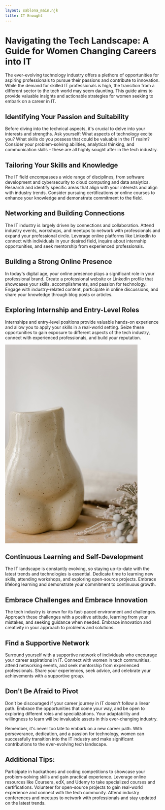 ```yaml
---
layout: sablona_main.njk
title: IT Enought
---
```

# Navigating the Tech Landscape: A Guide for Women Changing Careers into IT

The ever-evolving technology industry offers a plethora of opportunities for aspiring professionals to pursue their passions and contribute to innovation. While the demand for skilled IT professionals is high, the transition from a different sector to the tech world may seem daunting. This guide aims to provide valuable insights and actionable strategies for women seeking to embark on a career in IT.

## Identifying Your Passion and Suitability

Before diving into the technical aspects, it's crucial to delve into your interests and strengths. Ask yourself: What aspects of technology excite you? What skills do you possess that could be valuable in the IT realm? Consider your problem-solving abilities, analytical thinking, and communication skills – these are all highly sought after in the tech industry.

## Tailoring Your Skills and Knowledge

The IT field encompasses a wide range of disciplines, from software development and cybersecurity to cloud computing and data analytics. Research and identify specific areas that align with your interests and align with industry trends. Consider pursuing certifications or online courses to enhance your knowledge and demonstrate commitment to the field.

## Networking and Building Connections

The IT industry is largely driven by connections and collaboration. Attend industry events, workshops, and meetups to network with professionals and expand your professional circle. Leverage online platforms like LinkedIn to connect with individuals in your desired field, inquire about internship opportunities, and seek mentorship from experienced professionals.

## Building a Strong Online Presence

In today's digital age, your online presence plays a significant role in your professional brand. Create a professional website or LinkedIn profile that showcases your skills, accomplishments, and passion for technology. Engage with industry-related content, participate in online discussions, and share your knowledge through blog posts or articles.

## Exploring Internship and Entry-Level Roles

Internships and entry-level positions provide valuable hands-on experience and allow you to apply your skills in a real-world setting. Seize these opportunities to gain exposure to different aspects of the tech industry, connect with experienced professionals, and build your reputation.

![Statue Venusa and flower on table](images/blog/careerstart.jpg)

## Continuous Learning and Self-Development

The IT landscape is constantly evolving, so staying up-to-date with the latest trends and technologies is essential. Dedicate time to learning new skills, attending workshops, and exploring open-source projects. Embrace lifelong learning and demonstrate your commitment to continuous growth.

## Embrace Challenges and Embrace Innovation

The tech industry is known for its fast-paced environment and challenges. Approach these challenges with a positive attitude, learning from your mistakes, and seeking guidance when needed. Embrace innovation and creativity in your approach to problems and solutions.

## Find a Supportive Network

Surround yourself with a supportive network of individuals who encourage your career aspirations in IT. Connect with women in tech communities, attend networking events, and seek mentorship from experienced professionals. Share your experiences, seek advice, and celebrate your achievements with a supportive group.

## Don't Be Afraid to Pivot

Don't be discouraged if your career journey in IT doesn't follow a linear path. Embrace the opportunities that come your way, and be open to exploring different roles and specializations. Your adaptability and willingness to learn will be invaluable assets in this ever-changing industry.

Remember, it's never too late to embark on a new career path. With perseverance, dedication, and a passion for technology, women can successfully transition into the IT industry and make significant contributions to the ever-evolving tech landscape.

## Additional Tips:

Participate in hackathons and coding competitions to showcase your problem-solving skills and gain practical experience.
Leverage online resources like Coursera, edX, and Udemy to take specialized courses and certifications.
Volunteer for open-source projects to gain real-world experience and connect with the tech community.
Attend industry conferences and meetups to network with professionals and stay updated on the latest trends.